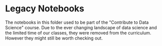 # Legacy Notebooks
The notebooks in this folder used to be part of the "Contribute to Data Science" course.
Due to the ever changing landscape of data science and the limited time of our classes, they were removed from the curriculum.
However they might still be worth checking out.
